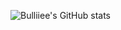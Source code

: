 ![Bulliiee's GitHub stats](https://github-readme-stats.vercel.app/api?username=Bulliiee&show_icons=true&theme=radical)
